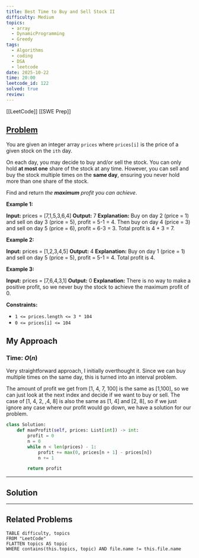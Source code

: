 ```yaml
---
title: Best Time to Buy and Sell Stock II
difficulty: Medium
topics:
  - array
  - DynamicProgramming
  - Greedy
tags:
  - Algorithms
  - coding
  - DSA
  - leetcode
date: 2025-10-22
time: 20:00
leetcode_id: 122
solved: true
review:
---
```

[[LeetCode]]
[[SWE Prep]]
## [Problem](https://leetcode.com/problems/best-time-to-buy-and-sell-stock-ii/description/)
You are given an integer array `prices` where `prices[i]` is the price of a given stock on the `ith` day.

On each day, you may decide to buy and/or sell the stock. You can only hold **at most one** share of the stock at any time. However, you can sell and buy the stock multiple times on the **same day**, ensuring you never hold more than one share of the stock.

Find and return _the **maximum** profit you can achieve_.

**Example 1:**

**Input:** prices = [7,1,5,3,6,4]
**Output:** 7
**Explanation:** Buy on day 2 (price = 1) and sell on day 3 (price = 5), profit = 5-1 = 4.
Then buy on day 4 (price = 3) and sell on day 5 (price = 6), profit = 6-3 = 3.
Total profit is 4 + 3 = 7.

**Example 2:**

**Input:** prices = [1,2,3,4,5]
**Output:** 4
**Explanation:** Buy on day 1 (price = 1) and sell on day 5 (price = 5), profit = 5-1 = 4.
Total profit is 4.

**Example 3:**

**Input:** prices = [7,6,4,3,1]
**Output:** 0
**Explanation:** There is no way to make a positive profit, so we never buy the stock to achieve the maximum profit of 0.

**Constraints:**

- `1 <= prices.length <= 3 * 104`
- `0 <= prices[i] <= 104`


## My Approach
### Time: $O(n)$

Very straightforward approach, I initially overthought it. Since we can buy multiple times on the same day, this is turned into an interval problem. 

The amount of profit we get from \[1, 4, 7, 100\] is the same as \[1,100\], so we can just look at the next index and decide if we want to buy or sell. 
The case of \[1, 4, 2, ,4, 8\] is also the same as \[1, 4\] and \[2, 8\], so if we just ignore any case where our profit would go down, we have a solution for our problem.

```python
class Solution:
    def maxProfit(self, prices: List[int]) -> int:
        profit = 0
        n = 0
        while n < len(prices) - 1:
            profit += max(0, prices[n + 1] - prices[n])
            n += 1

        return profit
```


---
## Solution




---
## Related Problems
```dataview
TABLE difficulty, topics
FROM "LeetCode"
FLATTEN topics AS topic
WHERE contains(this.topics, topic) AND file.name != this.file.name
```